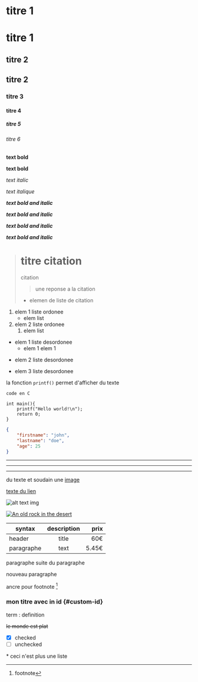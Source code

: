 # titre 1

titre 1
=======

titre 2
-------

## titre 2

### titre 3

#### titre 4 

##### titre 5

###### titre 6

**text bold**

__text bold__

_text italic_

*text italique*

***text bold and italic***

___text bold and italic___

**_text bold and italic_**

__*text bold and italic*__

> # titre citation
> citation
> > une reponse a la citation
> - elemen de liste de citation


1. elem 1 liste ordonee
	- elem list
2. elem 2 liste ordonee
	1. elem list

- elem 1 liste desordonee
	* elem 1 elem 1
* elem 2 liste desordonee
+ elem 3 liste desordonee

la fonction `printf()` permet d'afficher du texte

	code en C

	int main(){
		printf("Hello world!\n");
		return 0;
	}

```json
{
	"firstname": "john",
	"lastname": "doe",
	"age": 25
}
```

---

***

___

du texte et soudain une [image][1]

[1]: <lien de l'image> "texte"

[texte du lien](url)

![alt text img](url_img.png)

[![An old rock in the desert](/assets/images/shiprock.jpg "Shiprock, New Mexico by Beau Rogers")](https://www.flickr.com/photos/beaurogers/31833779864/in/photolist-Qv3rFw-34mt9F-a9Cmfy-5Ha3Zi-9msKdv-o3hgjr-hWpUte-4WMsJ1-KUQ8N-deshUb-vssBD-6CQci6-8AFCiD-zsJWT-nNfsgB-dPDwZJ-bn9JGn-5HtSXY-6CUhAL-a4UTXB-ugPum-KUPSo-fBLNm-6CUmpy-4WMsc9-8a7D3T-83KJev-6CQ2bK-nNusHJ-a78rQH-nw3NvT-7aq2qf-8wwBso-3nNceh-ugSKP-4mh4kh-bbeeqH-a7biME-q3PtTf-brFpgb-cg38zw-bXMZc-nJPELD-f58Lmo-bXMYG-bz8AAi-bxNtNT-bXMYi-bXMY6-bXMYv)


| syntax     | description | prix  |
| ------     |:-----------:| -----:|
| header     | title       | 60€   |
| paragraphe | text        | 5.45€ |

paragraphe
suite du paragraphe

nouveau paragraphe

ancre pour footnote [^1]

[^1]: footnote

### mon titre avec in id {#custom-id}

term
: definition

~~le monde est plat~~

- [x] checked
- [ ] unchecked

\* ceci n'est plus une liste
